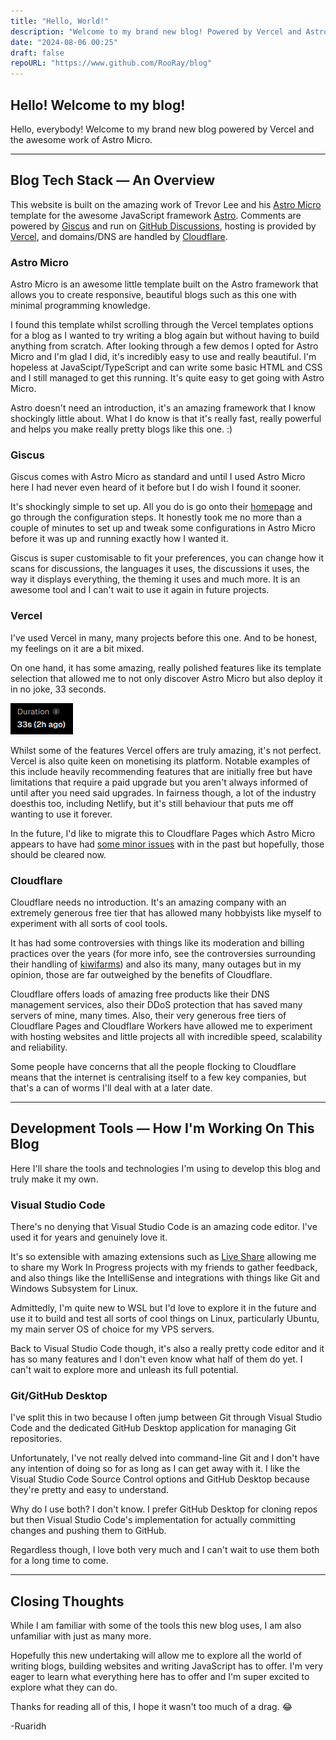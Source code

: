 ```yaml
---
title: "Hello, World!"
description: "Welcome to my brand new blog! Powered by Vercel and Astro Micro!"
date: "2024-08-06 00:25"
draft: false
repoURL: "https://www.github.com/RooRay/blog"
---
```


## Hello! Welcome to my blog!

Hello, everybody! Welcome to my brand new blog powered by Vercel and the awesome work of Astro Micro.

---

## Blog Tech Stack — An Overview

This website is built on the amazing work of Trevor Lee and his [Astro Micro](https://github.com/trevortylerlee/astro-micro) template for the awesome JavaScript framework [Astro](https://astro.build). Comments are powered by [Giscus](https://giscus.app) and run on [GitHub Discussions](https://docs.github.com/en/discussions), hosting is provided by [Vercel](https://vercel.com), and domains/DNS are handled by [Cloudflare](https://cloudflare.com).

### Astro Micro

Astro Micro is an awesome little template built on the Astro framework that allows you to create responsive, beautiful blogs such as this one with minimal programming knowledge. 

I found this template whilst scrolling through the Vercel templates options for a blog as I wanted to try writing a blog again but without having to build anything from scratch. After looking through a few demos I opted for Astro Micro and I'm glad I did, it's incredibly easy to use and really beautiful. I'm hopeless at JavaScipt/TypeScript and can write some basic HTML and CSS and I still managed to get this running. It's quite easy to get going with Astro Micro.

Astro doesn't need an introduction, it's an amazing framework that I know shockingly little about. What I do know is that it's really fast, really powerful and helps you make really pretty blogs like this one. :)

### Giscus

Giscus comes with Astro Micro as standard and until I used Astro Micro here I had never even heard of it before but I do wish I found it sooner.

It's shockingly simple to set up. All you do is go onto their [homepage](https://giscus.app) and go through the configuration steps. It honestly took me no more than a couple of minutes to set up and tweak some configurations in Astro Micro before it was up and running exactly how I wanted it.

Giscus is super customisable to fit your preferences, you can change how it scans for discussions, the languages it uses, the discussions it uses, the way it displays everything, the theming it uses and much more. It is an awesome tool and I can't wait to use it again in future projects.

### Vercel

I've used Vercel in many, many projects before this one. And to be honest, my feelings on it are a bit mixed.

On one hand, it has some amazing, really polished features like its template selection that allowed me to not only discover Astro Micro but also deploy it in no joke, 33 seconds.

![A screenshot from my Vercel dashboard showing the deployment taking 33 seconds](./vercel.png)

Whilst some of the features Vercel offers are truly amazing, it's not perfect. Vercel is also quite keen on monetising its platform. Notable examples of this include heavily recommending features that are initially free but have limitations that require a paid upgrade but you aren't always informed of until after you need said upgrades. In fairness though, a lot of the industry doesthis too, including Netlify, but it's still behaviour that puts me off wanting to use it forever.

In the future, I'd like to migrate this to Cloudflare Pages which Astro Micro appears to have had [some minor issues](https://github.com/trevortylerlee/astro-micro/issues/39) with in the past but hopefully, those should be cleared now.

### Cloudflare

Cloudflare needs no introduction. It's an amazing company with an extremely generous free tier that has allowed many hobbyists like myself to experiment with all sorts of cool tools.

It has had some controversies with things like its moderation and billing practices over the years (for more info, see the controversies surrounding their handling of [kiwifarms](https://www.theverge.com/2022/9/6/23339889/cloudflare-kiwi-farms-content-moderation-ddos)) and also its many, many outages but in my opinion, those are far outweighed by the benefits of Cloudflare.

Cloudflare offers loads of amazing free products like their DNS management services, also their DDoS protection that has saved many servers of mine, many times. Also, their very generous free tiers of Cloudflare Pages and Cloudflare Workers have allowed me to experiment with hosting websites and little projects all with incredible speed, scalability and reliability.

Some people have concerns that all the people flocking to Cloudflare means that the internet is centralising itself to a few key companies, but that's a can of worms I'll deal with at a later date.

---

## Development Tools — How I'm Working On This Blog

Here I'll share the tools and technologies I'm using to develop this blog and truly make it my own.

### Visual Studio Code

There's no denying that Visual Studio Code is an amazing code editor. I've used it for years and genuinely love it.

It's so extensible with amazing extensions such as [Live Share](https://marketplace.visualstudio.com/items?itemName=MS-vsliveshare.vsliveshare) allowing me to share my Work In Progress projects with my friends to gather feedback, and also things like the IntelliSense and integrations with things like Git and Windows Subsystem for Linux.

Admittedly, I'm quite new to WSL but I'd love to explore it in the future and use it to build and test all sorts of cool things on Linux, particularly Ubuntu, my main server OS of choice for my VPS servers.

Back to Visual Studio Code though, it's also a really pretty code editor and it has so many features and I don't even know what half of them do yet. I can't wait to explore more and unleash its full potential.

### Git/GitHub Desktop

I've split this in two because I often jump between Git through Visual Studio Code and the dedicated GitHub Desktop application for managing Git repositories.

Unfortunately, I've not really delved into command-line Git and I don't have any intention of doing so for as long as I can get away with it. I like the Visual Studio Code Source Control options and GitHub Desktop because they're pretty and easy to understand.

Why do I use both? I don't know. I prefer GitHub Desktop for cloning repos but then Visual Studio Code's implementation for actually committing changes and pushing them to GitHub.

Regardless though, I love both very much and I can't wait to use them both for a long time to come.

---

## Closing Thoughts

While I am familiar with some of the tools this new blog uses, I am also unfamiliar with just as many more.

Hopefully this new undertaking will allow me to explore all the world of writing blogs, building websites and writing JavaScript has to offer. I'm very eager to learn what everything here has to offer and I'm super excited to explore what they can do.

Thanks for reading all of this, I hope it wasn't too much of a drag. 😂

-Ruaridh
